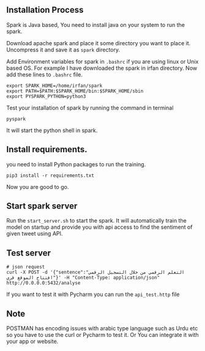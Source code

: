 ## Installation Process
Spark is Java based, You need to install java on your system to run the spark.

Download apache spark and place it some directory you want to place it. Uncompress it and save it as `spark` directory.

Add Environment variables for spark in `.bashrc` if you are using linux or Unix based OS. For example I have downloaded the spark
in irfan directory. Now add these lines to `.bashrc` file. 
```textmate
export SPARK_HOME=/home/irfan/spark
export PATH=$PATH:$SPARK_HOME/bin:$SPARK_HOME/sbin
export PYSPARK_PYTHON=python3
```

Test your installation of spark by running the command in terminal
```shell script
pyspark
```
It will start the python shell in spark.


## Install requirements.
you need to install Python packages to run the training.

```shell script
pip3 install -r requirements.txt
```

Now you are good to go.

## Start spark server
Run the `start_server.sh` to start the spark. It will automatically train the model on startup and provide you with api access to
find the sentiment of given tweet using API.

## Test server
```shell script
# json request
curl -X POST -d '{"sentence":"التعلم الرقمي من خلال التسجيل الرقمي افتتاح الموقع قري"}' -H "Content-Type: application/json" http://0.0.0.0:5432/analyse
```

If you want to test it with Pycharm you can run the `api_test.http` file

## Note
POSTMAN has encoding issues with arabic type language such as Urdu etc so you have to use the curl or Pycharm to test it. Or
You can integrate it with your app or website. 